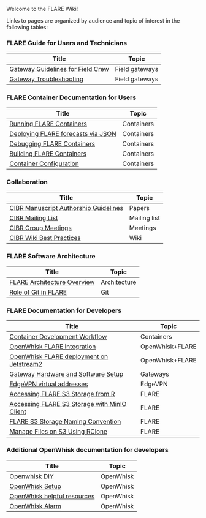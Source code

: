 Welcome to the FLARE Wiki! 

Links to pages are organized by audience and topic of interest in the following tables:

### FLARE Guide for Users and Technicians

| Title | Topic |
|---|---|
| [Gateway Guidelines for Field Crew](Gateway-Guidelines-for-Field-Crew) | Field gateways |
| [Gateway Troubleshooting](Gateway-Troubleshooting) | Field gateways |

### FLARE Container Documentation for Users

| Title | Topic |
|---|---|
| [Running FLARE Containers](How-to-Run-FLARE-Containers) | Containers |
| [Deploying FLARE forecasts via JSON](https://github.com/FLARE-forecast/deployed-forecasts/blob/master/README.md) | Containers |
| [Debugging FLARE Containers](How-to-Debug-FLARE-Containers) | Containers |
| [Building FLARE Containers](How-to-Build-FLARE-Containers) | Containers |
| [Container Configuration](Configuration-File) | Containers |

### Collaboration

| Title | Topic |
|---|---|
| [CIBR Manuscript Authorship Guidelines](CIBR-Manuscript-Authorship-Guidelines) | Papers |
| [CIBR Mailing List](https://groups.io/g/CIBR-FLARE) | Mailing list |
| [CIBR Group Meetings](CIBR-Group-Meetings) | Meetings |
| [CIBR Wiki Best Practices](CIBR-Wiki-Best-Practices) | Wiki |

### FLARE Software Architecture

| Title | Topic |
|---|---|
| [FLARE Architecture Overview](FLARE-Architecture-Overview) | Architecture |
| [Role of Git in FLARE](Role-of-Git-in-FLARE) | Git |


### FLARE Documentation for Developers

| Title | Topic |
|---|---|
| [Container Development Workflow](Development-Workflow) | Containers |
| [OpenWhisk FLARE integration](Openwhisk-FLARE-integration) | OpenWhisk+FLARE |
| [OpenWhisk FLARE deployment on Jetstream2](FLARE-OpenWhisk-setup-on-Jetstream2) | OpenWhisk+FLARE |
| [Gateway Hardware and Software Setup](Gateway-Setup) | Gateways |
| [EdgeVPN virtual addresses](CIBR2-Evio-network) | EdgeVPN |
| [Accessing FLARE S3 Storage from R](Accessing-FLARE-S3-Storage-from-R) | FLARE |
| [Accessing FLARE S3 Storage with MinIO Client](Accessing-FLARE-S3-Storage-with-MinIO-Client) | FLARE |
| [FLARE S3 Storage Naming Convention](FLARE-S3-Storage-Naming-Convention) | FLARE |
| [Manage Files on S3 Using RClone](Manage-Files-on-S3-Using-RClone) | FLARE |

### Additional OpenWhisk documentation for developers

| Title | Topic |
|---|---|
| [Openwhisk DIY](Openwhisk-setup-on-local-environment) | OpenWhisk |
| [OpenWhisk Setup](OpenWhisk-setup) | OpenWhisk |
| [OpenWhisk helpful resources](OpenWhisk---helpful-resources) | OpenWhisk |
| [OpenWhisk Alarm](Install-alarm-package-in-Openwhisk) | OpenWhisk |